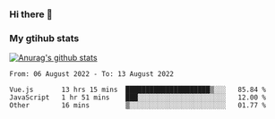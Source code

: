 ### Hi there 👋

### My gtihub stats

[![Anurag's github stats](https://github-readme-stats.vercel.app/api?username=gaozhidong)](https://github.com/gaozhidong/github-readme-stats)

<!--START_SECTION:waka-->

```text
From: 06 August 2022 - To: 13 August 2022

Vue.js       13 hrs 15 mins  █████████████████████▒░░░   85.84 %
JavaScript   1 hr 51 mins    ███░░░░░░░░░░░░░░░░░░░░░░   12.00 %
Other        16 mins         ▒░░░░░░░░░░░░░░░░░░░░░░░░   01.77 %
```

<!--END_SECTION:waka-->